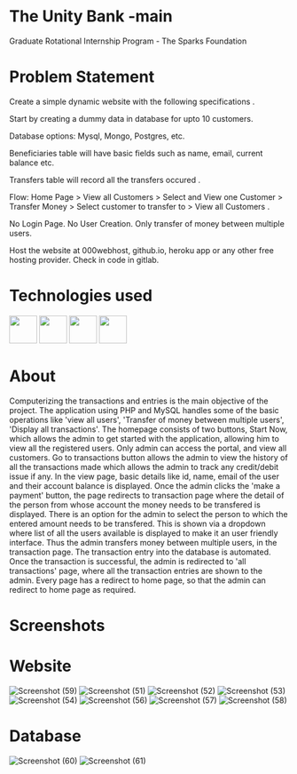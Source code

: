  # The Unity Bank -main

Graduate Rotational Internship Program - The Sparks Foundation

 # Problem Statement

Create a simple dynamic website with the following specifications .

Start by creating a dummy data in database for upto 10 customers. 

Database options: Mysql, Mongo, Postgres, etc. 

Beneficiaries table will have basic fields such as name, email, current balance etc. 

Transfers table will record all the transfers occured .

Flow: Home Page > View all Customers > Select and View one Customer > Transfer Money > Select customer to transfer to > View all Customers .

No Login Page. No User Creation. Only transfer of money between multiple users.

Host the website at 000webhost, github.io, heroku app or any other free hosting provider. Check in code in gitlab.

# Technologies used

<img src="https://user-images.githubusercontent.com/75536064/124356109-037e0c80-dc32-11eb-9392-a729812c1f84.png" width="50">
<img src="https://user-images.githubusercontent.com/75536064/124356053-c6b21580-dc31-11eb-9e48-180d9c712ffc.png"  width="50">
<img src="https://user-images.githubusercontent.com/75536064/124356142-24466200-dc32-11eb-876e-9fc4da0b6cfd.png"  width="50">
<img src="https://user-images.githubusercontent.com/75536064/124356118-0d077480-dc32-11eb-93b0-b75eebd34abf.png"  width="50">

# About

Computerizing the transactions and entries is the main objective of the project. The application using PHP and MySQL handles some of the basic operations like 'view all users', 'Transfer of money between multiple users', 'Display all transactions'. The homepage consists of two buttons, Start Now, which allows the admin to get started with the application, allowing him to view all the registered users. Only admin can access the portal, and view all customers. Go to transactions button allows the admin to view the history of all the transactions made which allows the admin to track any credit/debit issue if any. In the view page, basic details like id, name, email of the user and their account balance is displayed. Once the admin clicks the 'make a payment' button, the page redirects to transaction page where the detail of the person from whose account the money needs to be transfered is displayed. There is an option for the admin to select the person to which the entered amount needs to be transfered. This is shown via a dropdown where list of all the users available is displayed to make it an user friendly interface. Thus the admin transfers money between multiple users, in the transaction page. The transaction entry into the database is automated. Once the transaction is successful, the admin is redirected to 'all transactions' page, where all the transaction entries are shown to the admin. Every page has a redirect to home page, so that the admin can redirect to home page as required.

  # Screenshots

  # Website  
![Screenshot (59)](https://github.com/user-attachments/assets/cdec36e5-b636-46b9-9a4e-d0e58eee9adb)
![Screenshot (51)](https://github.com/user-attachments/assets/ff730896-2481-4a0e-9b96-72ba9da90a43)
![Screenshot (52)](https://github.com/user-attachments/assets/9a25f88b-cef7-4434-b872-4fa6488e2ac2)
![Screenshot (53)](https://github.com/user-attachments/assets/a79f7e2f-010c-4f19-aff4-b9ff25c629e8)
![Screenshot (54)](https://github.com/user-attachments/assets/1c333f77-04e5-40c2-b3a0-c4352b7a82c5)
![Screenshot (56)](https://github.com/user-attachments/assets/08bd433e-ad4d-494b-9a56-e6328b3e29f3)
![Screenshot (57)](https://github.com/user-attachments/assets/15449191-eeed-4de4-9329-6c3e294efe42)
![Screenshot (58)](https://github.com/user-attachments/assets/7eb3ff48-82d5-4434-9810-682d18a116bc)

# Database
![Screenshot (60)](https://github.com/user-attachments/assets/99d86523-676d-4113-98d2-d2d35c12b096)
![Screenshot (61)](https://github.com/user-attachments/assets/50f5847a-69e1-4064-8325-93d9224124b7)



